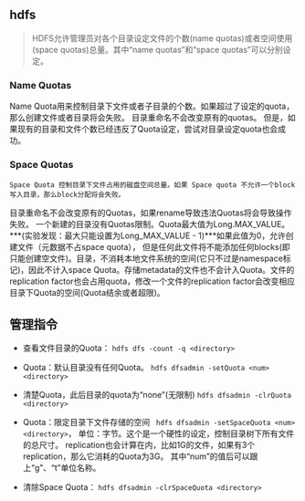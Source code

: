 ## hdfs

> HDFS允许管理员对各个目录设定文件的个数(name quotas)或者空间使用(space quotas)总量。其中“name quotas”和“space quotas”可以分别设定。

### Name Quotas
Name Quota用来控制目录下文件或者子目录的个数。如果超过了设定的quota，那么创建文件或者目录将会失败。
目录重命名不会改变原有的quotas。
但是，如果现有的目录和文件个数已经违反了Quota设定，尝试对目录设定quota也会成功。
 
### Space Quotas
    Space Quota 控制目录下文件占用的磁盘空间总量。如果 Space quota 不允许一个block写入目录，那么block分配将会失败。
目录重命名不会改变原有的Quotas，如果rename导致违法Quotas将会导致操作失败。
一个新建的目录没有Quotas限制。Quota最大值为Long.MAX_VALUE。***(实验发现：最大只能设置为Long_MAX_VALUE - 1)***如果此值为0，允许创建文件（元数据不占space quota），
但是任何此文件将不能添加任何blocks(即只能创建空文件)。目录，不消耗本地文件系统的空间(它只不过是namespace标记)，因此不计入space Quota。存储metadata的文件也不会计入Quota。文件的replication factor也会占用quota，修改一个文件的replication factor会改变相应目录下Quota的空间(Quota结余或者超限)。
 
## 管理指令
- 查看文件目录的Quota：
    ``` hdfs dfs -count -q <directory> ```

- Quota：默认目录没有任何Quota。
``` hdfs dfsadmin -setQuota <num> <directory> ```

- 清楚Quota，此后目录的quota为“none”(无限制)
``` hdfs dfsadmin -clrQuota <directory> ```

- Quota：限定目录下文件存储的空间
``` hdfs dfsadmin -setSpaceQuota <num> <directory>```，
单位：字节。这个是一个硬性的设定，控制目录树下所有文件的总尺寸。
replication也会计算在内，比如1G的文件，如果有3个replication，那么它消耗的Quota为3G。
其中“num”的值后可以跟上“g”、“t”单位名称。

- 清除Space Quota：
``` hdfs dfsadmin -clrSpaceQuota <directory> ```